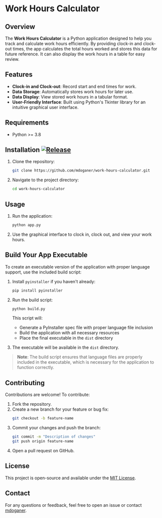 # Work Hours Calculator

## Overview
The **Work Hours Calculator** is a Python application designed to help you track and calculate work hours efficiently. By providing clock-in and clock-out times, the app calculates the total hours worked and stores this data for future reference. It can also display the work hours in a table for easy review.

## Features
- **Clock-in and Clock-out**: Record start and end times for work.
- **Data Storage**: Automatically stores work hours for later use.
- **Data Display**: View stored work hours in a tabular format.
- **User-Friendly Interface**: Built using Python's Tkinter library for an intuitive graphical user interface.

## Requirements  
- Python >= 3.8

## Installation  [![Release](https://img.shields.io/github/v/release/mdoganer/work-hours-calculator)](https://github.com/mdoganer/work-hours-calculator/releases/tag/v0.1.0)
1. Clone the repository:
   ```bash
   git clone https://github.com/mdoganer/work-hours-calculator.git
   ```
2. Navigate to the project directory:
   ```bash
   cd work-hours-calculator
   ```
   
## Usage
1. Run the application:
   ```bash
   python app.py
   ```
2. Use the graphical interface to clock in, clock out, and view your work hours.

## Build Your App Executable
To create an executable version of the application with proper language support, use the included build script:

1. Install `pyinstaller` if you haven't already:
   ```bash
   pip install pyinstaller
   ```

2. Run the build script:
   ```bash
   python build.py
   ```
   
   This script will:
   - Generate a PyInstaller spec file with proper language file inclusion
   - Build the application with all necessary resources
   - Place the final executable in the `dist` directory

3. The executable will be available in the `dist` directory.

> **Note**: The build script ensures that language files are properly included in the executable, which is necessary for the application to function correctly.

## Contributing
Contributions are welcome! To contribute:
1. Fork the repository.
2. Create a new branch for your feature or bug fix:
   ```bash
   git checkout -b feature-name
   ```
3. Commit your changes and push the branch:
   ```bash
   git commit -m "Description of changes"
   git push origin feature-name
   ```
4. Open a pull request on GitHub.

## License
This project is open-source and available under the [MIT License](LICENSE).

## Contact
For any questions or feedback, feel free to open an issue or contact [mdoganer](https://github.com/mdoganer).
